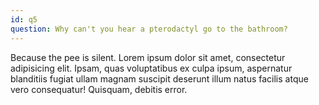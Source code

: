 ```yaml
---
id: q5
question: Why can't you hear a pterodactyl go to the bathroom?
---
```

Because the pee is silent. Lorem ipsum dolor sit amet, consectetur adipisicing elit. Ipsam, quas voluptatibus ex culpa ipsum, aspernatur blanditiis fugiat ullam magnam suscipit deserunt illum natus facilis atque vero consequatur! Quisquam, debitis error.